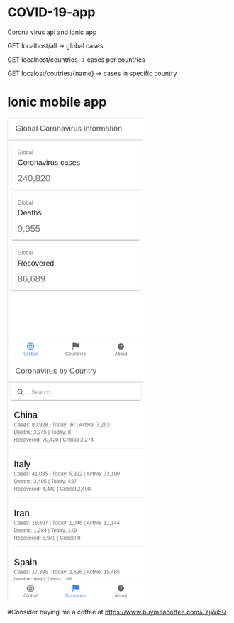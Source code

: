 # COVID-19-app
Corona virus api and ionic app

GET localhost/all -> global cases

GET localhost/countries -> cases per countries

GET localost/coutries/{name} -> cases in specific country 

# Ionic mobile app

![](/screenshots/1.png)
![](/screenshots/2.png)

#Consider buying me a coffee at https://www.buymeacoffee.com/JYjWi5Q
